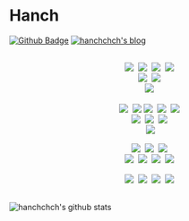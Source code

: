 # Hanch

[![Github Badge](https://img.shields.io/badge/-Github-000?style=flat-square&logo=Github&logoColor=white&link=https://github.com/hanchchch)](https://github.com/hanchchch)
[![hanchchch's blog](https://img.shields.io/badge/-Blog-darkgreen)](https://velog.io/@hanchchch)

<p align="center">
  <br>
  <img src="https://img.shields.io/badge/-C++-00599C?logo=C%2b%2b&logoColor=white"/>&nbsp
  <img src="https://img.shields.io/badge/-Python-3776AB?logo=Python&logoColor=white"/>&nbsp
  <img src="https://img.shields.io/badge/-Go-00ADD8?logo=Go&logoColor=white"/>&nbsp
   <img src="https://img.shields.io/badge/-Java-007396?logo=Java&logoColor=white"/>&nbsp
  <br>
  <img src="https://img.shields.io/badge/-JavaScript-F7DF1E?logo=JavaScript&logoColor=white"/>&nbsp
  <img src="https://img.shields.io/badge/-TypeScript-3178C6?logo=TypeScript&logoColor=white"/>&nbsp
  <br>
  <img src="https://img.shields.io/badge/-Solidity-363636?logo=Solidity&logoColor=white"/>&nbsp
  <br>
  <br>
  <img src="https://img.shields.io/badge/-Django-092e20?logo=django"/>&nbsp
  <img src="https://img.shields.io/badge/-Node.js-339933?logo=node.js&logoColor=white">
  <img src="https://img.shields.io/badge/-Flask-000000?logo=flask"/>&nbsp
  <img src="https://img.shields.io/badge/-php-777BB4?logo=PHP&logoColor=white"/>&nbsp
  <img src="https://img.shields.io/badge/-Spring-6DB33F?logo=spring&logoColor=white"/>&nbsp
  <br>
  <img src="https://img.shields.io/badge/-PostgreSQL-336791?logo=PostgreSQL&logoColor=white"/>&nbsp
  <img src="https://img.shields.io/badge/-MySQL-4479A1?logo=MySQL&logoColor=white"/>&nbsp
  <img src="https://img.shields.io/badge/-SQLite-003B57?logo=SQLite"/>&nbsp
  <br>
  <img src="https://img.shields.io/badge/-PyTorch-EE4C2C?logo=PyTorch&logoColor=white"/>
  <br>
<br>
  <img src="https://img.shields.io/badge/-HTML5-E34F26?logo=HTML5&logoColor=white"/>&nbsp
  <img src="https://img.shields.io/badge/-CSS3-1572B6?logo=CSS3&logoColor=white"/>&nbsp
  <img src="https://img.shields.io/badge/-jQuery-0769ad?logo=jQuery&logoColor=white"/>&nbsp
  <br>
  <img src="https://img.shields.io/badge/-React-31bAdB?logo=React&logoColor=white"/>&nbsp
  <img src="https://img.shields.io/badge/-Next.js-000000?logo=Next.js&logoColor=white"/>&nbsp
  <img src="https://img.shields.io/badge/-Vue.js-4FC08D?logo=Vue.js&logoColor=white"/>&nbsp
  <img src="https://img.shields.io/badge/-Expo-000020?logo=expo&logoColor=white"/>&nbsp
  <br>
  <br>
  <img src="https://img.shields.io/badge/-AWS-232F3E?logo=Amazon%20AWS&logoColor=white"/>&nbsp
  <img src="https://img.shields.io/badge/-git-F05032?logo=git&logoColor=white"/>&nbsp
  <img src="https://img.shields.io/badge/-Docker-2496ED?logo=Docker&logoColor=white"/>&nbsp
  <img src="https://img.shields.io/badge/-Sentry-362D59?logo=Sentry&logoColor=white"/>&nbsp
  <br>
  <br>
</p>

![hanchchch's github stats](https://github-readme-stats.vercel.app/api?username=hanchchch&show_icons=true&count_private=true&theme=dark)

